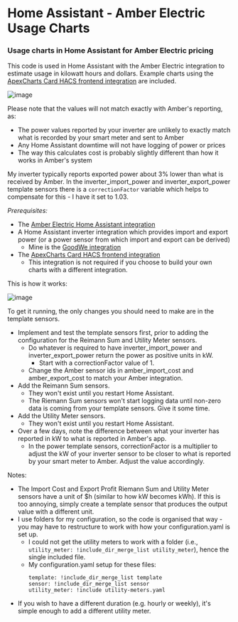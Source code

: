 # Home Assistant - Amber Electric Usage Charts
### Usage charts in Home Assistant for Amber Electric pricing

This code is used in Home Assistant with the Amber Electric integration to estimate usage in kilowatt hours and dollars. Example charts using the [ApexCharts Card HACS frontend integration](https://github.com/RomRider/apexcharts-card) are included.

![image](https://user-images.githubusercontent.com/25993713/234173654-b3e60742-90cc-4252-ad6d-4c55a3100b57.png)

Please note that the values will not match exactly with Amber's reporting, as:
* The power values reported by your inverter are unlikely to exactly match what is recorded by your smart meter and sent to Amber
* Any Home Assistant downtime will not have logging of power or prices
* The way this calculates cost is probably slightly different than how it works in Amber's system

My inverter typically reports exported power about 3% lower than what is received by Amber. In the inverter_import_power and inverter_export_power template sensors there is a `correctionFactor` variable which helps to compensate for this - I have it set to 1.03.

*Prerequisites:*
* The [Amber Electric Home Assistant integration](https://www.home-assistant.io/integrations/amberelectric)
* A Home Assistant inverter integration which provides import and export power (or a power sensor from which import and export can be derived)
  * Mine is the [GoodWe integration](https://www.home-assistant.io/integrations/goodwe/)
* The [ApexCharts Card HACS frontend integration](https://github.com/RomRider/apexcharts-card)
  * This integration is not required if you choose to build your own charts with a different integration.

This is how it works:

![image](https://user-images.githubusercontent.com/25993713/234205815-c91cb1fb-e8ea-4cdd-ab06-51a63405d4ff.png)

To get it running, the only changes you should need to make are in the template sensors.
* Implement and test the template sensors first, prior to adding the configuration for the Reimann Sum and Utility Meter sensors.
  * Do whatever is required to have inverter_import_power and inverter_export_power return the power as positive units in kW.
    * Start with a correctionFactor value of 1.
  * Change the Amber sensor ids in amber_import_cost and amber_export_cost to match your Amber integration.
* Add the Reimann Sum sensors.
  * They won't exist until you restart Home Assistant.
  * The Riemann Sum sensors won't start logging data until non-zero data is coming from your template sensors. Give it some time.
* Add the Utility Meter sensors.
  * They won't exist until you restart Home Assistant.
* Over a few days, note the difference between what your inverter has reported in kW to what is reported in Amber's app.
  * In the power template sensors, correctionFactor is a multiplier to adjust the kW of your inverter sensor to be closer to what is reported by your smart meter to Amber.  Adjust the value accordingly.

Notes: 
* The Import Cost and Export Profit Riemann Sum and Utility Meter sensors have a unit of $h (similar to how kW becomes kWh). If this is too annoying, simply create a template sensor that produces the output value with a different unit.
* I use folders for my configuration, so the code is organised that way - you may have to restructure to work with how your configuration.yaml is set up.
  * I could not get the utility meters to work with a folder (i.e., `utility_meter: !include_dir_merge_list utility_meter`), hence the single included file.
  * My configuration.yaml setup for these files:
    ```
    template: !include_dir_merge_list template    
    sensor: !include_dir_merge_list sensor    
    utility_meter: !include utility-meters.yaml
    ```
* If you wish to have a different duration (e.g. hourly or weekly), it's simple enough to add a different utility meter.
